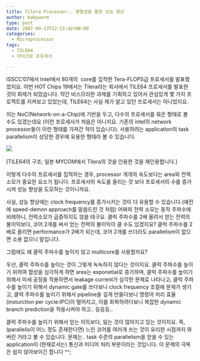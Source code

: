```yaml
---
title: Tilera Processor.. 병렬성을 통한 성능 향상
author: babyworm
type: post
date: 2007-09-13T12:13:42+00:00
categories:
  - Microprocessor
tags:
  - TILE64
  - 마이크로 프로세서

---
```

ISSCC’07에서 Intel에서 80개의  core를 집적한 Tera-FLOPS급 프로세서를 발표했었지요. 이번 HOT Chips 19에서는 Tilera라는 회사에서 TILE64 프로세서를 발표한 것이 화제가 되었습니다. 약간 비스므리한 과제를 기획하고 있어서 관심있게 몇 가지 프로젝트를 지켜보고 있었는데, TILE64는 사실 제가 알고 있던 프로세서는 아니었지요.

이는 NoC(Network-on-a-Chip)에 기반을 두고, 다수의 프로세서를 묶은 형태로 볼 수도 있겠는데요 (이런 프로세서가 처음은 아니지요. 기존의 intel의 network processor들이 이런 형태를 가져간 적이 있습니다). 사용하려는 application의 task parallelism이 상당한 경우에 유용한 형태라 볼 수 있습니다. 

<IMG src="https://i0.wp.com/journal.mycom.co.jp/articles/2007/09/09/hotchips1/images/005.gif?w=625" data-recalc-dims="1" />  

[TILE64의 구조; 일본 MYCOM에서 Tilera의 것을 인용한 것을 재인용합니다.]

이렇게 다수의 프로세서를 집적하는 경우, processor 개개의 속도보다는 area와 전력 소모가 중요한 요소가 됩니다. 프로세서의 속도를 올리는 것 보다 프로세서의 수를 증가시켜 성능 향상을 도모하는 것이니까요.

사실, 성능 향상에는 clock frequency를 증가시키는 것이 더 유용할 수 있습니다.(예전에 speed-demon approach를 말씀드린 것 처럼) 어짜피 전력 소모는 동작 주파수에 비례하니, 전력소모가 급증하지도 않을 테구요. 클럭 주파수를 2배 올려서 얻는 전력의 불이익보다, 코어 2개를 써서 얻는 전력의 불이익이 클 수도 있겠지요? 클럭 주파수를 2배로 올리면 performance가 2배가 되는데, 코어 2개를 쓰더라도 parallelism이 없으면 소용 없으니 말입니다. 

그럼에도 왜 클럭 주파수를 높이지 않고 multicore를 사용할까요?

우선, 클럭 주파수를 높이는 것이 그렇게 녹녹하지 않다는 것이지요. 클럭 주파수를 높이기 위하여 합성을 심각하게 하면 area는 exponetial로 증가하며, 클럭 주파수를 높이기 위해서 미세 공정을 적용하면서 leakage current가 심각한 문제로 나타나고, 클럭 주파수를 높이기 위해서 dynamic gate를 쓰다보니 clock frequency 조절에 문제가 생기고, 클럭 주파수를 높이기 위해서 pipeline을 깊게 만들다보니 명령어 처리 효율(insturction per cycle:IPC)이 떨어지고, 이를 회복하려다보니 복잡한 dynamic branch prediction을 적용시켜야 하고.. 등등등..

클럭 주파수를 높이기 위해서 얻는 이득보다, 잃는 것이 많아지고 있는 것이지요. 즉, (parallelis이 어느 정도 존재한다면) 느린 코어를 여러개 쓰는 것이 유리한 시점까지 와버린 거라고 볼 수 있습니다. 문제는.. task 수준의 parallelism을 얻을 수 있는 application이 (현재로서는) 통신과 미디어 처리 부분이라는 것입니다. 이 문제의 극복은 쉽지 않아보이긴 합니다 ^^;
